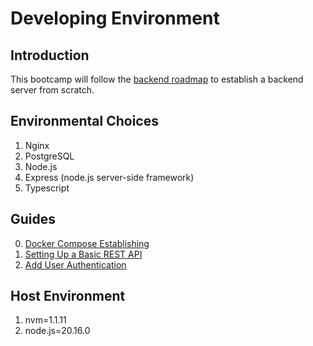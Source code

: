 # Developing Environment

## Introduction
This bootcamp will follow the [backend roadmap](https://roadmap.sh/backend) to establish a backend server from scratch.

## Environmental Choices
1. Nginx
2. PostgreSQL
3. Node.js
4. Express (node.js server-side framework)
5. Typescript

## Guides
0. [Docker Compose Establishing](./guides/01_docker_compose_establishing.md)
1. [Setting Up a Basic REST API](./guides/02_setting_up_a_basic_REST_API.md)
2. [Add User Authentication](./guides/03_add_user_authentication.md)

## Host Environment
1. nvm=1.1.11
2. node.js=20.16.0